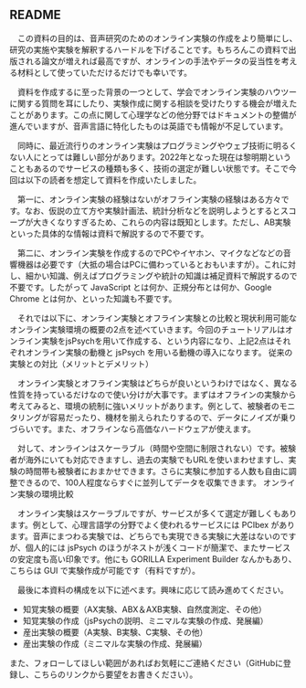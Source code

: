 ## README

　この資料の目的は、音声研究のためのオンライン実験の作成をより簡単にし、研究の実施や実験を解釈するハードルを下げることです。もちろんこの資料で出版される論文が増えれば最高ですが、オンラインの手法やデータの妥当性を考える材料として使っていただけるだけでも幸いです。

　資料を作成するに至った背景の一つとして、学会でオンライン実験のハウツーに関する質問を耳にしたり、実験作成に関する相談を受けたりする機会が増えたことがあります。この点に関して心理学などの他分野ではドキュメントの整備が進んでいますが、音声言語に特化したものは英語でも情報が不足しています。

　同時に、最近流行りのオンライン実験はプログラミングやウェブ技術に明るくない人にとっては難しい部分があります。2022年となった現在は黎明期ということもあるのでサービスの種類も多く、技術の選定が難しい状態です。そこで今回は以下の読者を想定して資料を作成いたしました。

　第一に、オンライン実験の経験はないがオフライン実験の経験はある方々です。なお、仮説の立て方や実験計画法、統計分析などを説明しようとするとスコープが大きくなりすぎるため、これらの内容は既知とします。ただし、AB実験といった具体的な情報は資料で解説するので不要です。

　第二に、オンライン実験を作成するのでPCやイヤホン、マイクなどなどの音響機器は必要です（大抵の場合はPCに備わっているとおもいますが）。これに対し、細かい知識、例えばプログラミングや統計の知識は補足資料で解説するので不要です。したがって JavaScript とは何か、正規分布とは何か、Google Chrome とは何か、といった知識も不要です。

　それでは以下に、オンライン実験とオフライン実験との比較と現状利用可能なオンライン実験環境の概要の2点を述べていきます。今回のチュートリアルはオンライン実験をjsPsychを用いて作成する、という内容になり、上記2点はそれぞれオンライン実験の動機と jsPsych を用いる動機の導入になります。
従来の実験との対比（メリットとデメリット）

　オンライン実験とオフライン実験はどちらが良いというわけではなく、異なる性質を持っているだけなので使い分けが大事です。まずはオフラインの実験から考えてみると、環境の統制に強いメリットがあります。例として、被験者のモニタリングが容易だったり、機材を揃えられたりするので、データにノイズが乗りづらいです。また、オフラインなら高価なハードウェアが使えます。

　対して、オンラインはスケーラブル（時間や空間に制限されない）です。被験者が海外にいても対応できますし、過去の実験でもURLを使いまわせますし、実験の時間帯も被験者におまかせできます。さらに実験に参加する人数も自由に調整できるので、100人程度ならすぐに並列してデータを収集できます。
オンライン実験の環境比較

　オンライン実験はスケーラブルですが、サービスが多くて選定が難しくもあります。例として、心理言語学の分野でよく使われるサービスには PCIbex があります。音声にまつわる実験では、どちらでも実現できる実験に大差はないのですが、個人的には jsPsych のほうがネストが浅くコードが簡潔で、またサービスの安定度も高い印象です。他にも GORILLA Experiment Builder なんかもあり、こちらは GUI で実験作成が可能です（有料ですが）。

　最後に本資料の構成を以下に述べます。興味に応じて読み進めてください。

- 知覚実験の概要（AX実験、ABX＆AXB実験、自然度測定、その他）
- 知覚実験の作成（jsPsychの説明、ミニマルな実験の作成、発展編）
- 産出実験の概要（A実験、B実験、C実験、その他）
- 産出実験の作成（ミニマルな実験の作成、発展編）

また、フォローしてほしい範囲があればお気軽にご連絡ください（GitHubに登録し、こちらのリンクから要望をお書きください）。

